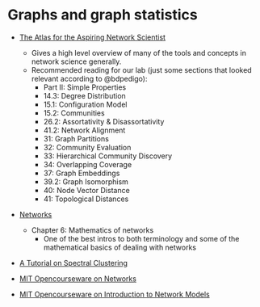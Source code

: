 # Graphs and graph statistics 

- [The Atlas for the Aspiring Network Scientist](https://arxiv.org/abs/2101.00863)
  - Gives a high level overview of many of the tools and concepts in network science generally.
  - Recommended reading for our lab (just some sections that looked relevant according to @bdpedigo): 
    - Part II: Simple Properties
    - 14.3: Degree Distribution
    - 15.1: Configuration Model
    - 15.2: Communities
    - 26.2: Assortativity & Disassortativity
    - 41.2: Network Alignment
    - 31: Graph Partitions
    - 32: Community Evaluation
    - 33: Hierarchical Community Discovery
    - 34: Overlapping Coverage
    - 37: Graph Embeddings
    - 39.2: Graph Isomorphism
    - 40: Node Vector Distance
    - 41: Topological Distances
    
- [Networks](https://global.oup.com/academic/product/networks-9780198805090?cc=us&lang=en&)
  - Chapter 6: Mathematics of networks
     - One of the best intros to both terminology and some of the mathematical basics of dealing with networks
- [A Tutorial on Spectral Clustering](https://link.springer.com/article/10.1007/s11222-007-9033-z)
- [MIT Opencourseware on Networks](https://ocw.mit.edu/courses/economics/14-15j-networks-spring-2018/lecture-and-recitation-notes/)
- [MIT Opencourseware on Introduction to Network Models](https://ocw.mit.edu/courses/civil-and-environmental-engineering/1-022-introduction-to-network-models-fall-2018/)
